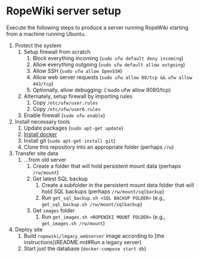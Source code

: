 # RopeWiki server setup

Execute the following steps to produce a server running RopeWiki starting from a machine running Ubuntu.

1. Protect the system
    1. Setup firewall from scratch
        1. Block everything incoming (`sudo ufw default deny incoming`)
        1. Allow everything outgoing (`sudo ufw default allow outgoing`)
        1. Allow SSH (`sudo ufw allow OpenSSH`)
        1. Allow web server requests (`sudo ufw allow 80/tcp && ufw allow 443/tcp`)
        1. Optionally, allow debugging: (`sudo ufw allow 8080/tcp)
    1. Alternately, setup firewall by importing rules
        1. Copy `/etc/ufw/user.rules`
        1. Copy `/etc/ufw/user6.rules`
    1. Enable firewall (`sudo ufw enable`)
1. Install necessary tools
    1. Update packages (`sudo apt-get update`)
    1. [Install docker](https://docs.docker.com/engine/install/ubuntu/#install-using-the-repository)
    1. Install git (`sudo apt-get install git`)
    1. Clone this repository into an appropriate folder (perhaps `/rw`)
1. Transfer site data
    1. ...from old server
        1. Create a folder that will hold persistent mount data (perhaps `/rw/mount`)
        1. Get latest SQL backup
            1. Create a subfolder in the persistent mount data folder that will hold SQL backups (perhaps `/rw/mount/sqlbackup`)
            1. Run `get_sql_backup.sh <SQL BACKUP FOLDER>` (e.g., `get_sql_backup.sh /rw/mount/sqlbackup`)
        1. Get `images` folder
            1. Run `get_images.sh <ROPEWIKI MOUNT FOLDER>` (e.g., `get_images.sh /rw/mount`)
1. Deploy site
    1. Build `ropewiki/legacy_webserver` image according to [the instructions](README.md#Run a legacy server)
    1. Start just the database (`docker-compose start db`)
